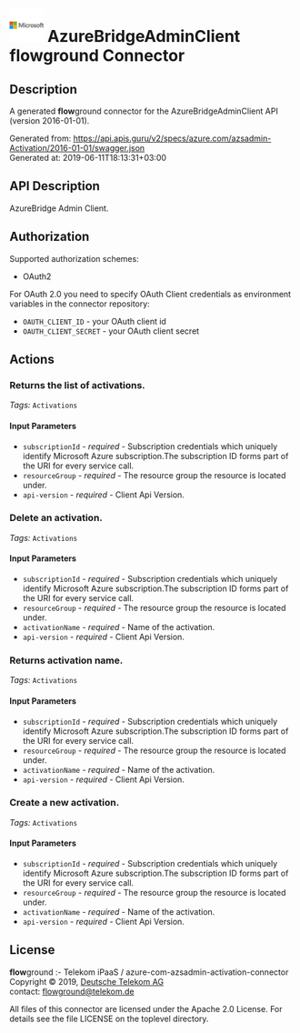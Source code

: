 # ![LOGO](logo.png) AzureBridgeAdminClient **flow**ground Connector

## Description

A generated **flow**ground connector for the AzureBridgeAdminClient API (version 2016-01-01).

Generated from: https://api.apis.guru/v2/specs/azure.com/azsadmin-Activation/2016-01-01/swagger.json<br/>
Generated at: 2019-06-11T18:13:31+03:00

## API Description

AzureBridge Admin Client.

## Authorization

Supported authorization schemes:
- OAuth2

For OAuth 2.0 you need to specify OAuth Client credentials as environment variables in the connector repository:
* `OAUTH_CLIENT_ID` - your OAuth client id
* `OAUTH_CLIENT_SECRET` - your OAuth client secret

## Actions

### Returns the list of activations.

*Tags:* `Activations`

#### Input Parameters
* `subscriptionId` - _required_ - Subscription credentials which uniquely identify Microsoft Azure subscription.The subscription ID forms part of the URI for every service call.
* `resourceGroup` - _required_ - The resource group the resource is located under.
* `api-version` - _required_ - Client Api Version.

### Delete an activation.

*Tags:* `Activations`

#### Input Parameters
* `subscriptionId` - _required_ - Subscription credentials which uniquely identify Microsoft Azure subscription.The subscription ID forms part of the URI for every service call.
* `resourceGroup` - _required_ - The resource group the resource is located under.
* `activationName` - _required_ - Name of the activation.
* `api-version` - _required_ - Client Api Version.

### Returns activation name.

*Tags:* `Activations`

#### Input Parameters
* `subscriptionId` - _required_ - Subscription credentials which uniquely identify Microsoft Azure subscription.The subscription ID forms part of the URI for every service call.
* `resourceGroup` - _required_ - The resource group the resource is located under.
* `activationName` - _required_ - Name of the activation.
* `api-version` - _required_ - Client Api Version.

### Create a new activation.

*Tags:* `Activations`

#### Input Parameters
* `subscriptionId` - _required_ - Subscription credentials which uniquely identify Microsoft Azure subscription.The subscription ID forms part of the URI for every service call.
* `resourceGroup` - _required_ - The resource group the resource is located under.
* `activationName` - _required_ - Name of the activation.
* `api-version` - _required_ - Client Api Version.

## License

**flow**ground :- Telekom iPaaS / azure-com-azsadmin-activation-connector<br/>
Copyright © 2019, [Deutsche Telekom AG](https://www.telekom.de)<br/>
contact: flowground@telekom.de

All files of this connector are licensed under the Apache 2.0 License. For details
see the file LICENSE on the toplevel directory.
